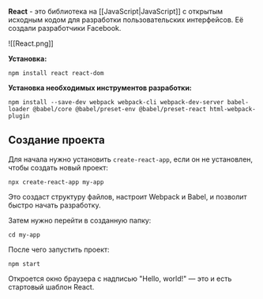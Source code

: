 **React** - это библиотека на [[JavaScript|JavaScript]] с открытым исходным кодом для разработки пользовательских интерфейсов. Её создали разработчики Facebook.

![[React.png]]

**Установка:**

```Shell
npm install react react-dom
```

**Установка необходимых инструментов разработки:**

```Shell
npm install --save-dev webpack webpack-cli webpack-dev-server babel-loader @babel/core @babel/preset-env @babel/preset-react html-webpack-plugin
```
## Создание проекта

Для начала нужно установить `create-react-app`, если он не установлен, чтобы создать новый проект:

```Shell
npx create-react-app my-app
```

Это создаст структуру файлов, настроит Webpack и Babel, и позволит быстро начать разработку.

Затем нужно перейти в созданную папку:

```Shell
cd my-app
```

После чего запустить проект:

```Shell
npm start
```

Откроется окно браузера с надписью "Hello, world!" — это и есть стартовый шаблон React.
